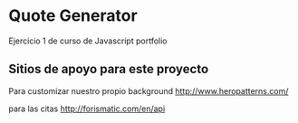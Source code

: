 # Quote Generator

Ejercicio 1 de curso de Javascript portfolio

## Sitios de apoyo para este proyecto


Para customizar nuestro propio background 
http://www.heropatterns.com/

para las citas
http://forismatic.com/en/api
